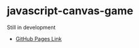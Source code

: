 # javascript-canvas-game

Still in development

* [GitHub Pages Link](https://webcoder49.github.io/javascript-canvas-game/)
